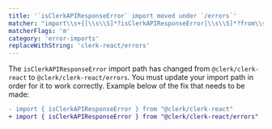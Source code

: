```yaml
---
title: '`isClerkAPIResponseError` import moved under `/errors`'
matcher: "import\\s+{[\\s\\S]*?isClerkAPIResponseError[\\s\\S]*?from\\s+['\"]@clerk\\/(clerk-react)(?!\/errors)[\\s\\S]*?['\"]"
matcherFlags: 'm'
category: 'error-imports'
replaceWithString: 'clerk-react/errors'
---
```


The `isClerkAPIResponseError` import path has changed from `@clerk/clerk-react` to `@clerk/clerk-react/errors`. You must update your import path in order for it to work correctly. Example below of the fix that needs to be made:

```diff
- import { isClerkAPIResponseError } from "@clerk/clerk-react"
+ import { isClerkAPIResponseError } from "@clerk/clerk-react/errors"
```
